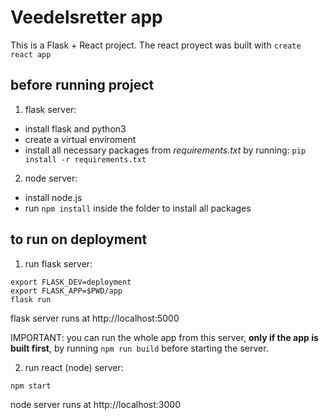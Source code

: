 # Veedelsretter app

This is a Flask + React project. The react proyect was built with ``` create react app ```


## before running project

1. flask server:

- install flask and python3
- create a virtual enviroment
- install all necessary packages from *requirements.txt* by running: ``` pip install -r requirements.txt ```

2. node server:

- install node.js
- run ``` npm install ``` inside the folder to install all packages

## to run on deployment

1. run flask server:

```
export FLASK_DEV=deployment
export FLASK_APP=$PWD/app
flask run
```
flask server runs at http://localhost:5000

IMPORTANT: you can run the whole app from this server, **only if the app is built first**, by running ``` npm run build ``` before starting the server.

2. run react (node) server:

``` npm start ```

node server runs at http://localhost:3000
